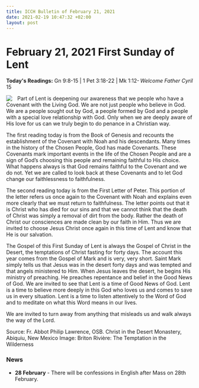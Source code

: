 ```yaml
---
title: ICCH Bulletin of February 21, 2021
date: 2021-02-19 10:47:32 +02:00
layout: post
---
```


# February 21, 2021 First Sunday of Lent
<span style="float: right"><em>Welcome Father Cyril</em></span>
**Today's Readings:** Gn 9:8-15 | 1 Pet 3:18-22 | Mk 1:12-15


<img style="float: left; margin-right: 1em;" src="https://upload.wikimedia.org/wikipedia/commons/thumb/9/9e/Briton_Rivi%C3%A8re_-_The_Temptation_in_the_Wilderness.jpg/320px-Briton_Rivi%C3%A8re_-_The_Temptation_in_the_Wilderness.jpg">

Part of Lent is deepening our awareness that we people who have a Covenant with the Living God. We are not just people who believe in God. We are a people sought out by God, a people formed by God and a people with a special love relationship with God. Only when we are deeply aware of His love for us can we truly begin to do penance in a Christian way.

The first reading today is from the Book of Genesis and recounts the establishment of the Covenant with Noah and his descendants. Many times in the history of the Chosen People, God has made Covenants. These Covenants mark important events in the life of the Chosen People and are a sign of God’s choosing this people and remaining faithful to His choice. What happens always is that God remains faithful to the Covenant and we do not. Yet we are called to look back at these Covenants and to let God change our faithlessness to faithfulness.

The second reading today is from the First Letter of Peter. This portion of the letter refers us once again to the Covenant with Noah and explains even more clearly that we must return to faithfulness. The letter points out that it is Christ who has died for our sins and that we cannot think that the death of Christ was simply a removal of dirt from the body. Rather the death of Christ our consciences are made clean by our faith in Him. Thus we are invited to choose Jesus Christ once again in this time of Lent and know that He is our salvation.

The Gospel of this First Sunday of Lent is always the Gospel of Christ in the Desert, the temptations of Christ fasting for forty days. The account this year comes from the Gospel of Mark and is very, very short. Saint Mark simply tells us that Jesus was in the desert forty days and was tempted and that angels ministered to Him. When Jesus leaves the desert, he begins His ministry of preaching. He preaches repentance and belief in the Good News of God. We are invited to see that Lent is a time of Good News of God. Lent is a time to believe more deeply in this God who loves us and comes to save us in every situation. Lent is a time to listen attentively to the Word of God and to meditate on what this Word means in our lives.

We are invited to turn away from anything that misleads us and walk always the way of the Lord.

Source: Fr. Abbot Philip Lawrence, OSB. Christ in the Desert Monastery, Abiquiu, New Mexico
Image: Briton Rivière: The Temptation in the Wilderness

### News 

* **28 February** - There will be confessions in English after Mass on 28th February.

